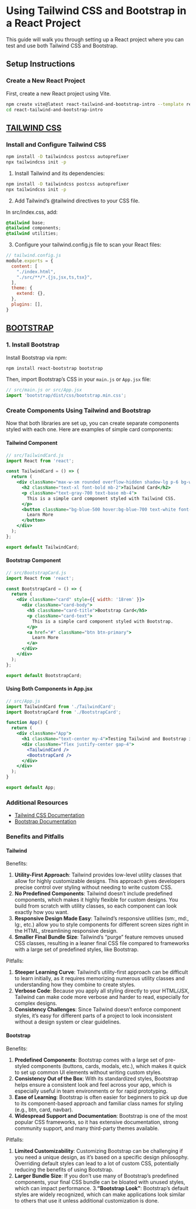 # Using Tailwind CSS and Bootstrap in a React Project

This guide will walk you through setting up a React project where you can test and use both Tailwind CSS and Bootstrap.

## Setup Instructions

### Create a New React Project

First, create a new React project using Vite. 

```bash
npm create vite@latest react-tailwind-and-bootstrap-intro --template react
cd react-tailwind-and-bootstrap-intro
```

## [TAILWIND CSS](https://tailwindcss.com/docs/installation)

### Install and Configure Tailwind CSS

```bash
npm install -D tailwindcss postcss autoprefixer
npx tailwindcss init -p
```

1. Install Tailwind and its dependencies:

```bash
npm install -D tailwindcss postcss autoprefixer
npx tailwindcss init -p
```

2. Add Tailwind’s @tailwind directives to your CSS file.

In src/index.css, add:
```css
@tailwind base;
@tailwind components;
@tailwind utilities;
```

3. Configure your tailwind.config.js file to scan your React files:


```js
// tailwind.config.js
module.exports = {
  content: [
    "./index.html",
    "./src/**/*.{js,jsx,ts,tsx}",
  ],
  theme: {
    extend: {},
  },
  plugins: [],
}
```

## [BOOTSTRAP](https://react-bootstrap.netlify.app/docs/getting-started/introduction)

### 1. Install Bootstrap

Install Bootstrap via npm:

```bash
npm install react-bootstrap bootstrap 
```

Then, import Bootstrap’s CSS in your `main.js` or  `App.jsx` file:

```jsx
// src/main.js or src/App.jsx
import 'bootstrap/dist/css/bootstrap.min.css';
```

### Create Components Using Tailwind and Bootstrap
Now that both libraries are set up, you can create separate components styled with each one. Here are examples of simple card components:

#### Tailwind Component

```jsx
// src/TailwindCard.js
import React from 'react';

const TailwindCard = () => {
  return (
    <div className="max-w-sm rounded overflow-hidden shadow-lg p-6 bg-white">
      <h2 className="text-xl font-bold mb-2">Tailwind Card</h2>
      <p className="text-gray-700 text-base mb-4">
        This is a simple card component styled with Tailwind CSS.
      </p>
      <button className="bg-blue-500 hover:bg-blue-700 text-white font-bold py-2 px-4 rounded">
        Learn More
      </button>
    </div>
  );
};

export default TailwindCard;
```
#### Bootstrap Component

```jsx
// src/BootstrapCard.js
import React from 'react';

const BootstrapCard = () => {
  return (
    <div className="card" style={{ width: '18rem' }}>
      <div className="card-body">
        <h5 className="card-title">Bootstrap Card</h5>
        <p className="card-text">
          This is a simple card component styled with Bootstrap.
        </p>
        <a href="#" className="btn btn-primary">
          Learn More
        </a>
      </div>
    </div>
  );
};

export default BootstrapCard;
```

#### Using Both Components in App.jsx

```jsx
// src/App.js
import TailwindCard from './TailwindCard';
import BootstrapCard from './BootstrapCard';

function App() {
  return (
    <div className="App">
      <h1 className="text-center my-4">Testing Tailwind and Bootstrap in React</h1>
      <div className="flex justify-center gap-4">
        <TailwindCard />
        <BootstrapCard />
      </div>
    </div>
  );
}

export default App;

```

### Additional Resources
- [Tailwind CSS Documentation](https://tailwindcss.com/docs)
- [Bootstrap Documentation](https://react-bootstrap.netlify.app/docs/getting-started/introduction)


### Benefits and Pitfalls
#### Tailwind
Benefits:

1. **Utility-First Approach**: Tailwind provides low-level utility classes that allow for highly customizable designs. This approach gives developers precise control over styling without needing to write custom CSS.
2. **No Predefined Components**: Tailwind doesn’t include predefined components, which makes it highly flexible for custom designs. You build from scratch with utility classes, so each component can look exactly how you want.
3. **Responsive Design Made Easy**: Tailwind’s responsive utilities (sm:, md:, lg:, etc.) allow you to style components for different screen sizes right in the HTML, streamlining responsive design.
4. **Smaller Final Bundle Size**: Tailwind’s “purge” feature removes unused CSS classes, resulting in a leaner final CSS file compared to frameworks with a large set of predefined styles, like Bootstrap.

Pitfalls:

1. **Steeper Learning Curve**: Tailwind’s utility-first approach can be difficult to learn initially, as it requires memorizing numerous utility classes and understanding how they combine to create styles.
2. **Verbose Code**: Because you apply all styling directly to your HTML/JSX, Tailwind can make code more verbose and harder to read, especially for complex designs.
3. **Consistency Challenges**: Since Tailwind doesn’t enforce component styles, it’s easy for different parts of a project to look inconsistent without a design system or clear guidelines.

#### Bootstrap
Benefits:

1. **Predefined Components**: Bootstrap comes with a large set of pre-styled components (buttons, cards, modals, etc.), which makes it quick to set up common UI elements without writing custom styles.
2. **Consistency Out of the Box**: With its standardized styles, Bootstrap helps ensure a consistent look and feel across your app, which is especially useful in team environments or for rapid prototyping.
3. **Ease of Learning**: Bootstrap is often easier for beginners to pick up due to its component-based approach and familiar class names for styling (e.g., btn, card, navbar).
4. **Widespread Support and Documentation**: Bootstrap is one of the most popular CSS frameworks, so it has extensive documentation, strong community support, and many third-party themes available.

Pitfalls:

1. **Limited Customizability**: Customizing Bootstrap can be challenging if you need a unique design, as it’s based on a specific design philosophy. Overriding default styles can lead to a lot of custom CSS, potentially reducing the benefits of using Bootstrap.
2. **Larger Bundle Size**: If you don’t use many of Bootstrap’s predefined components, your final CSS bundle can be bloated with unused styles, which can impact performance.
3.**“Bootstrap Look”**: Bootstrap’s default styles are widely recognized, which can make applications look similar to others that use it unless additional customization is done.
